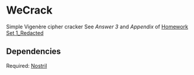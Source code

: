 # WeCrack

Simple Vigenère cipher cracker
See *Answer 3* and *Appendix* of [Homework Set 1_Redacted](./Homework%20Set%201_Redacted.pdf)

## Dependencies

Required: [Nostril](https://github.com/casics/nostril)
